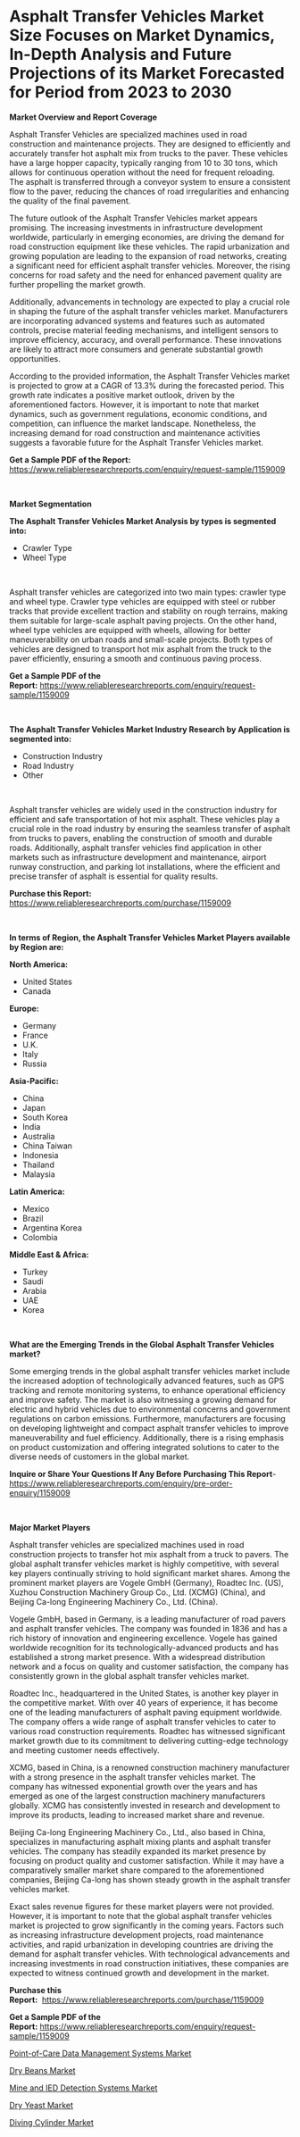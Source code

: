 <p><h1>Asphalt Transfer Vehicles Market Size Focuses on Market Dynamics, In-Depth Analysis and Future Projections of its Market Forecasted for Period from 2023 to 2030</h1></p><p><strong>Market Overview and Report Coverage</strong></p>
<p><p>Asphalt Transfer Vehicles are specialized machines used in road construction and maintenance projects. They are designed to efficiently and accurately transfer hot asphalt mix from trucks to the paver. These vehicles have a large hopper capacity, typically ranging from 10 to 30 tons, which allows for continuous operation without the need for frequent reloading. The asphalt is transferred through a conveyor system to ensure a consistent flow to the paver, reducing the chances of road irregularities and enhancing the quality of the final pavement.</p><p>The future outlook of the Asphalt Transfer Vehicles market appears promising. The increasing investments in infrastructure development worldwide, particularly in emerging economies, are driving the demand for road construction equipment like these vehicles. The rapid urbanization and growing population are leading to the expansion of road networks, creating a significant need for efficient asphalt transfer vehicles. Moreover, the rising concerns for road safety and the need for enhanced pavement quality are further propelling the market growth.</p><p>Additionally, advancements in technology are expected to play a crucial role in shaping the future of the asphalt transfer vehicles market. Manufacturers are incorporating advanced systems and features such as automated controls, precise material feeding mechanisms, and intelligent sensors to improve efficiency, accuracy, and overall performance. These innovations are likely to attract more consumers and generate substantial growth opportunities.</p><p>According to the provided information, the Asphalt Transfer Vehicles market is projected to grow at a CAGR of 13.3% during the forecasted period. This growth rate indicates a positive market outlook, driven by the aforementioned factors. However, it is important to note that market dynamics, such as government regulations, economic conditions, and competition, can influence the market landscape. Nonetheless, the increasing demand for road construction and maintenance activities suggests a favorable future for the Asphalt Transfer Vehicles market.</p></p>
<p><strong>Get a Sample PDF of the Report:</strong> <a href="https://www.reliableresearchreports.com/enquiry/request-sample/1159009">https://www.reliableresearchreports.com/enquiry/request-sample/1159009</a></p>
<p>&nbsp;</p>
<p><strong>Market Segmentation</strong></p>
<p><strong>The Asphalt Transfer Vehicles Market Analysis by types is segmented into:</strong></p>
<p><ul><li>Crawler Type</li><li>Wheel Type</li></ul></p>
<p>&nbsp;</p>
<p><p>Asphalt transfer vehicles are categorized into two main types: crawler type and wheel type. Crawler type vehicles are equipped with steel or rubber tracks that provide excellent traction and stability on rough terrains, making them suitable for large-scale asphalt paving projects. On the other hand, wheel type vehicles are equipped with wheels, allowing for better maneuverability on urban roads and small-scale projects. Both types of vehicles are designed to transport hot mix asphalt from the truck to the paver efficiently, ensuring a smooth and continuous paving process.</p></p>
<p><strong>Get a Sample PDF of the Report:</strong>&nbsp;<a href="https://www.reliableresearchreports.com/enquiry/request-sample/1159009">https://www.reliableresearchreports.com/enquiry/request-sample/1159009</a></p>
<p>&nbsp;</p>
<p><strong>The Asphalt Transfer Vehicles Market Industry Research by Application is segmented into:</strong></p>
<p><ul><li>Construction Industry</li><li>Road Industry</li><li>Other</li></ul></p>
<p>&nbsp;</p>
<p><p>Asphalt transfer vehicles are widely used in the construction industry for efficient and safe transportation of hot mix asphalt. These vehicles play a crucial role in the road industry by ensuring the seamless transfer of asphalt from trucks to pavers, enabling the construction of smooth and durable roads. Additionally, asphalt transfer vehicles find application in other markets such as infrastructure development and maintenance, airport runway construction, and parking lot installations, where the efficient and precise transfer of asphalt is essential for quality results.</p></p>
<p><strong>Purchase this Report:</strong>&nbsp; <a href="https://www.reliableresearchreports.com/purchase/1159009">https://www.reliableresearchreports.com/purchase/1159009</a></p>
<p>&nbsp;</p>
<p><strong>In terms of Region, the Asphalt Transfer Vehicles Market Players available by Region are:</strong></p>
<p>
    <p> <strong> North America: </strong>
        <ul>
            <li>United States</li>
            <li>Canada</li>
        </ul>
        </p> 
    <p> <strong> Europe: </strong>
        <ul>
            <li>Germany</li>
            <li>France</li>
            <li>U.K.</li>
            <li>Italy</li>
            <li>Russia</li>
        </ul>
        </p> 
    <p> <strong> Asia-Pacific: </strong>
        <ul>
            <li>China</li>
            <li>Japan</li>
            <li>South Korea</li>
            <li>India</li>
            <li>Australia</li>
            <li>China Taiwan</li>
            <li>Indonesia</li>
            <li>Thailand</li>
            <li>Malaysia</li>
        </ul>
        </p> 
    <p> <strong> Latin America: </strong>
        <ul>
            <li>Mexico</li>
            <li>Brazil</li>
            <li>Argentina Korea</li>
            <li>Colombia</li>
        </ul>
        </p> 
    <p> <strong> Middle East & Africa: </strong>
        <ul>
            <li>Turkey</li>
            <li>Saudi</li>
            <li>Arabia</li>
            <li>UAE</li>
            <li>Korea</li>
        </ul>
    </p>
    </p>
<p>&nbsp;</p>
<p><strong>What are the Emerging Trends in the Global Asphalt Transfer Vehicles market?</strong></p>
<p><p>Some emerging trends in the global asphalt transfer vehicles market include the increased adoption of technologically advanced features, such as GPS tracking and remote monitoring systems, to enhance operational efficiency and improve safety. The market is also witnessing a growing demand for electric and hybrid vehicles due to environmental concerns and government regulations on carbon emissions. Furthermore, manufacturers are focusing on developing lightweight and compact asphalt transfer vehicles to improve maneuverability and fuel efficiency. Additionally, there is a rising emphasis on product customization and offering integrated solutions to cater to the diverse needs of customers in the global market.</p></p>
<p><strong>Inquire or Share Your Questions If Any Before Purchasing This Report</strong>- <a href="https://www.reliableresearchreports.com/enquiry/pre-order-enquiry/1159009">https://www.reliableresearchreports.com/enquiry/pre-order-enquiry/1159009</a></p>
<p>&nbsp;</p>
<p><strong>Major Market Players</strong></p>
<p><p>Asphalt transfer vehicles are specialized machines used in road construction projects to transfer hot mix asphalt from a truck to pavers. The global asphalt transfer vehicles market is highly competitive, with several key players continually striving to hold significant market shares. Among the prominent market players are Vogele GmbH (Germany), Roadtec Inc. (US), Xuzhou Construction Machinery Group Co., Ltd. (XCMG) (China), and Beijing Ca-long Engineering Machinery Co., Ltd. (China).</p><p>Vogele GmbH, based in Germany, is a leading manufacturer of road pavers and asphalt transfer vehicles. The company was founded in 1836 and has a rich history of innovation and engineering excellence. Vogele has gained worldwide recognition for its technologically-advanced products and has established a strong market presence. With a widespread distribution network and a focus on quality and customer satisfaction, the company has consistently grown in the global asphalt transfer vehicles market. </p><p>Roadtec Inc., headquartered in the United States, is another key player in the competitive market. With over 40 years of experience, it has become one of the leading manufacturers of asphalt paving equipment worldwide. The company offers a wide range of asphalt transfer vehicles to cater to various road construction requirements. Roadtec has witnessed significant market growth due to its commitment to delivering cutting-edge technology and meeting customer needs effectively.</p><p>XCMG, based in China, is a renowned construction machinery manufacturer with a strong presence in the asphalt transfer vehicles market. The company has witnessed exponential growth over the years and has emerged as one of the largest construction machinery manufacturers globally. XCMG has consistently invested in research and development to improve its products, leading to increased market share and revenue.</p><p>Beijing Ca-long Engineering Machinery Co., Ltd., also based in China, specializes in manufacturing asphalt mixing plants and asphalt transfer vehicles. The company has steadily expanded its market presence by focusing on product quality and customer satisfaction. While it may have a comparatively smaller market share compared to the aforementioned companies, Beijing Ca-long has shown steady growth in the asphalt transfer vehicles market.</p><p>Exact sales revenue figures for these market players were not provided. However, it is important to note that the global asphalt transfer vehicles market is projected to grow significantly in the coming years. Factors such as increasing infrastructure development projects, road maintenance activities, and rapid urbanization in developing countries are driving the demand for asphalt transfer vehicles. With technological advancements and increasing investments in road construction initiatives, these companies are expected to witness continued growth and development in the market.</p></p>
<p><strong>Purchase this Report:</strong>&nbsp;&nbsp;<a href="https://www.reliableresearchreports.com/purchase/1159009">https://www.reliableresearchreports.com/purchase/1159009</a></p>
<p></p>
<p><strong>Get a Sample PDF of the Report:</strong>&nbsp;<a href="https://www.reliableresearchreports.com/enquiry/request-sample/1159009">https://www.reliableresearchreports.com/enquiry/request-sample/1159009</a></p>
<p><p><a href="https://github.com/NorbertYates/Market-Research-Report-List-1/blob/main/point-of-care-data-management-systems-market.md">Point-of-Care Data Management Systems Market</a></p><p><a href="https://www.linkedin.com/pulse/decoding-dry-beans-market-deep-dive-latest-trends-segmentation-usptc/">Dry Beans Market</a></p><p><a href="https://github.com/GroverBarry/Market-Research-Report-List-1/blob/main/mine-and-ied-detection-systems-market.md">Mine and IED Detection Systems Market</a></p><p><a href="https://medium.com/@bradomar67436/dry-yeast-market-size-growth-forecast-2023-2030-5e409483581a">Dry Yeast Market</a></p><p><a href="https://medium.com/@audieyost1952/diving-cylinder-market-size-growth-forecast-2023-2030-b9c96fc0b253">Diving Cylinder Market</a></p></p>
